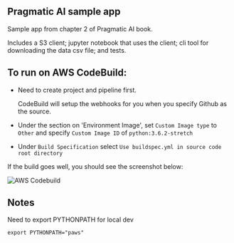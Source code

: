 ## Pragmatic AI sample app

Sample app from chapter 2 of Pragmatic AI book.

Includes a S3 client; jupyter notebook that uses the client; cli tool for downloading the data csv file; and tests.


## To run on AWS CodeBuild:

* Need to create project and pipeline first.

	CodeBuild will setup the webhooks for you when you specify Github as the source. 

* Under the section on 'Environment Image', set `Custom Image type` to `Other` and specify `Custom Image ID` of `python:3.6.2-stretch`

* Under `Build Specification` select `Use buildspec.yml in source code root directory`

If the build goes well, you should see the screenshot below:

![AWS Codebuild](https://github.com/cheeyeo/pragaipractice/AWS_CODEBUILD.png)



## Notes

Need to export PYTHONPATH for local dev
```
export PYTHONPATH="paws"
```